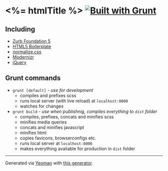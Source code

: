 # <%= htmlTitle %> [![Built with Grunt](https://cdn.gruntjs.com/builtwith.png)](http://gruntjs.com/)

## Including
 * [Zurb Foundation 5](http://foundation.zurb.com/)
 * [HTML5 Boilerplate](https://github.com/h5bp/html5-boilerplate)
 * [normalize.css](https://github.com/necolas/normalize.css)
 * [Modernizr](https://github.com/Modernizr/Modernizr)
 * [jQuery](https://github.com/jquery/jquery)

## Grunt commands
 * `grunt [default]` - *use for development*
	* compiles and prefixes scss
	* runs local server (with live reload) at `localhost:8000`
	* watches for changes
 * `grunt build` - *use when publishnig, compiles everything to `dist` folder*
 	* compiles, prefixes, concats and minifies scss
 	* minifies media queries
 	* concats and minifies javascript
 	* minifies html
 	* copies favicons, browserconfigs etc.
 	* runs local server at `localhost:8000`
 	* makes everything avaliable for production in `dist` folder

***
Generated via [Yeoman](http://yeoman.io) with [this generator](https://github.com/davidpustai/generator-web-project).